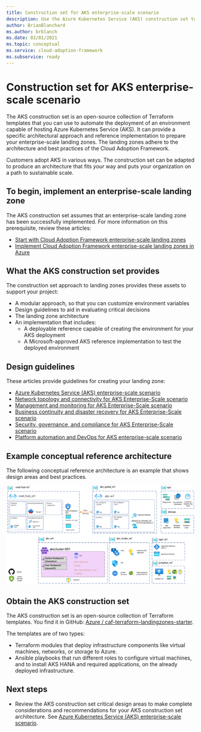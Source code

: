 ```yaml
---
title: Construction set for AKS enterprise-scale scenario
description: Use the Azure Kubernetes Service (AKS) construction set to help you create enterprise-scale landing zones that support AKS.
author: BrianBlanchard
ms.author: brblanch
ms.date: 03/01/2021
ms.topic: conceptual
ms.service: cloud-adoption-framework
ms.subservice: ready
---
```


# Construction set for AKS enterprise-scale scenario

The AKS construction set is an open-source collection of Terraform templates that you can use to automate the deployment of an environment capable of hosting Azure Kubernetes Service (AKS). It can provide a specific architectural approach and reference implementation to prepare your enterprise-scale landing zones. The landing zones adhere to the architecture and best practices of the Cloud Adoption Framework.

Customers adopt AKS in various ways. The construction set can be adapted to produce an architecture that fits *your* way and puts your organization on a path to sustainable scale.

## To begin, implement an enterprise-scale landing zone

The AKS construction set assumes that an enterprise-scale landing zone has been successfully implemented. For more information on this prerequisite, review these articles:

- [Start with Cloud Adoption Framework enterprise-scale landing zones](../../ready/enterprise-scale/index.md)
- [Implement Cloud Adoption Framework enterprise-scale landing zones in Azure](../../ready/enterprise-scale/implementation.md)

## What the AKS construction set provides

The construction set approach to landing zones provides these assets to support your project:

- A modular approach, so that you can customize environment variables
- Design guidelines to aid in evaluating critical decisions
- The landing zone architecture
- An implementation that includes:
  - A deployable reference capable of creating the environment for your AKS deployment
  - A Microsoft-approved AKS reference implementation to test the deployed environment

## Design guidelines

These articles provide guidelines for creating your landing zone:

- [Azure Kubernetes Service (AKS) enterprise-scale scenario](./eslz-identity-and-access-management.md)
- [Network topology and connectivity for AKS Enterprise-Scale scenario](./eslz-network-topology-and-connectivity.md)
- [Management and monitoring for AKS Enterprise-Scale scenario](./eslz-management-and-monitoring.md)
- [Business continuity and disaster recovery for AKS Enterprise-Scale scenario](./eslz-business-continuity-and-disaster-recovery.md)
- [Security, governance, and compliance for AKS Enterprise-Scale scenario](./eslz-security-governance-and-compliance.md)
- [Platform automation and DevOps for AKS enterprise-scale scenario](./eslz-platform-automation-and-devops.md)

## Example conceptual reference architecture

The following conceptual reference architecture is an example that shows design areas and best practices.

![Responsibility zones](media/aks_enterprise_scale_lz.png)

## Obtain the AKS construction set

The AKS construction set is an open-source collection of Terraform templates. You find it in GitHub: [Azure / caf-terraform-landingzones-starter](https://github.com/Azure/caf-terraform-landingzones-starter/tree/starter/enterprise_scale/construction_sets/aks/online/aks_secure_baseline).

The templates are of two types:

- Terraform modules that deploy infrastructure components like virtual machines, networks, or storage to Azure.
- Ansible playbooks that run different roles to configure virtual machines, and to install AKS HANA and required applications, on the already deployed infrastructure.

## Next steps

- Review the AKS construction set critical design areas to make complete considerations and recommendations for your AKS construction set architecture. See [Azure Kubernetes Service (AKS) enterprise-scale scenario](./eslz-identity-and-access-management.md).
